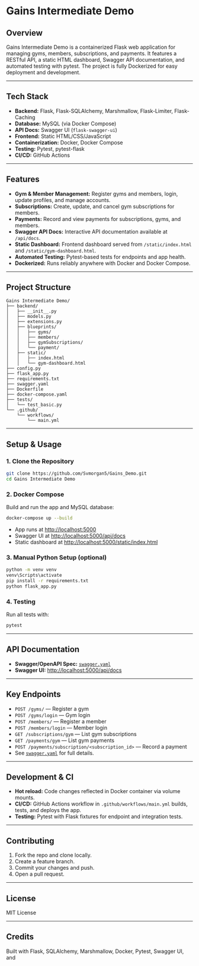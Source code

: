# Gains Intermediate Demo

## Overview

Gains Intermediate Demo is a containerized Flask web application for managing gyms, members, subscriptions, and payments. It features a RESTful API, a static HTML dashboard, Swagger API documentation, and automated testing with pytest. The project is fully Dockerized for easy deployment and development.

---

## Tech Stack

- **Backend:** Flask, Flask-SQLAlchemy, Marshmallow, Flask-Limiter, Flask-Caching
- **Database:** MySQL (via Docker Compose)
- **API Docs:** Swagger UI (`flask-swagger-ui`)
- **Frontend:** Static HTML/CSS/JavaScript
- **Containerization:** Docker, Docker Compose
- **Testing:** Pytest, pytest-flask
- **CI/CD:** GitHub Actions

---

## Features

- **Gym & Member Management:** Register gyms and members, login, update profiles, and manage accounts.
- **Subscriptions:** Create, update, and cancel gym subscriptions for members.
- **Payments:** Record and view payments for subscriptions, gyms, and members.
- **Swagger API Docs:** Interactive API documentation available at `/api/docs`.
- **Static Dashboard:** Frontend dashboard served from `/static/index.html` and `/static/gym-dashboard.html`.
- **Automated Testing:** Pytest-based tests for endpoints and app health.
- **Dockerized:** Runs reliably anywhere with Docker and Docker Compose.

---

## Project Structure

```
Gains Intermediate Demo/
├── backend/
│   ├── __init__.py
│   ├── models.py
│   ├── extensions.py
│   ├── blueprints/
│   │   ├── gyms/
│   │   ├── members/
│   │   ├── gymSubscriptions/
│   │   └── payment/
│   ├── static/
│   │   ├── index.html
│   │   └── gym-dashboard.html
├── config.py
├── flask_app.py
├── requirements.txt
├── swagger.yaml
├── Dockerfile
├── docker-compose.yaml
├── tests/
│   └── test_basic.py
└── .github/
    └── workflows/
        └── main.yml
```

---

## Setup & Usage

### 1. **Clone the Repository**
```sh
git clone https://github.com/Svmorgan5/Gains_Demo.git
cd Gains Intermediate Demo
```

### 2. **Docker Compose**
Build and run the app and MySQL database:
```sh
docker-compose up --build
```
- App runs at [http://localhost:5000](http://localhost:5000)
- Swagger UI at [http://localhost:5000/api/docs](http://localhost:5000/api/docs)
- Static dashboard at [http://localhost:5000/static/index.html](http://localhost:5000/static/index.html)

### 3. **Manual Python Setup (optional)**
```sh
python -m venv venv
venv\Scripts\activate
pip install -r requirements.txt
python flask_app.py
```

### 4. **Testing**
Run all tests with:
```sh
pytest
```

---

## API Documentation

- **Swagger/OpenAPI Spec:** [`swagger.yaml`](swagger.yaml)
- **Swagger UI:** [http://localhost:5000/api/docs](http://localhost:5000/api/docs)

---

## Key Endpoints

- `POST /gyms/` — Register a gym
- `POST /gyms/login` — Gym login
- `POST /members/` — Register a member
- `POST /members/login` — Member login
- `GET /subscriptions/gym` — List gym subscriptions
- `GET /payments/gym` — List gym payments
- `POST /payments/subscription/<subscription_id>` — Record a payment
- See [`swagger.yaml`](swagger.yaml) for full details.

---

## Development & CI

- **Hot reload:** Code changes reflected in Docker container via volume mounts.
- **CI/CD:** GitHub Actions workflow in `.github/workflows/main.yml` builds, tests, and deploys the app.
- **Testing:** Pytest with Flask fixtures for endpoint and integration tests.

---

## Contributing

1. Fork the repo and clone locally.
2. Create a feature branch.
3. Commit your changes and push.
4. Open a pull request.

---

## License

MIT License

---

## Credits

Built with Flask, SQLAlchemy, Marshmallow, Docker, Pytest, Swagger UI, and